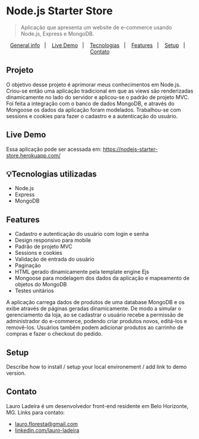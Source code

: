 # Node.js Starter Store
> Aplicação que apresenta um website de e-commerce usando Node.js, Express e MongoDB.

<p align="center">
  <a href="#general-info">General info</a>&nbsp;&nbsp;&nbsp;|&nbsp;&nbsp;&nbsp;
  <a href="#live-demo">Live Demo</a>&nbsp;&nbsp;&nbsp;|&nbsp;&nbsp;&nbsp;
  <a href="#tecnologias-utilizadas">Tecnologias</a>&nbsp;&nbsp;&nbsp;|&nbsp;&nbsp;&nbsp;
  <a href="#Features">Features</a>&nbsp;&nbsp;&nbsp;|&nbsp;&nbsp;&nbsp;
  <a href="#setup">Setup</a>&nbsp;&nbsp;&nbsp;|&nbsp;&nbsp;&nbsp;
  <a href="#contato">Contato</a>
</p>


## Projeto
O objetivo desse projeto é aprimorar meus conhecimentos em Node.js. Criou-se então uma aplicação tradicional em que as views são renderizadas dinamicamente no lado do servidor e aplicou-se o padrão de projeto MVC. Foi feita a integração com o banco de dados MongoDB, e através do Mongoose os dados da aplicação foram modelados. Trabalhou-se com sessions e cookies para fazer o cadastro e a autenticação do usuário.


## Live Demo
Essa aplicação pode ser acessada em: https://nodejs-starter-store.herokuapp.com/

## :bulb:Tecnologias utilizadas
* Node.js
* Express
* MongoDB


## Features

* Cadastro e autenticação do usuário com login e senha
* Design responsivo para mobile
* Padrão de projeto MVC
* Sessions e cookies
* Validação de entrada do usuário 
* Paginação
* HTML gerado dinamicamente pela template engine Ejs
* Mongoose para modelagem dos dados da aplicação e mapeamento de objetos do MongoDB 
* Testes unitários

A aplicação carrega dados de produtos de uma database MongoDB e os exibe através de páginas geradas dinamicamente. De modo a simular o gerenciamento da loja, ao se cadastrar o usuário recebe a permissão de administrador do e-commerce, podendo criar produtos novos, editá-los e removê-los. Usuários também podem adicionar produtos ao carrinho de compras e fazer o checkout do pedido.


## Setup
Describe how to install / setup your local environement / add link to demo version.

## Contato
Lauro Ladeira é um desenvolvedor front-end residente em Belo Horizonte, MG. Links para contato:

* lauro.floresta@gmail.com
* [linkedin.com/lauro-ladeira](https://www.linkedin.com/in/lauro-ladeira/)
